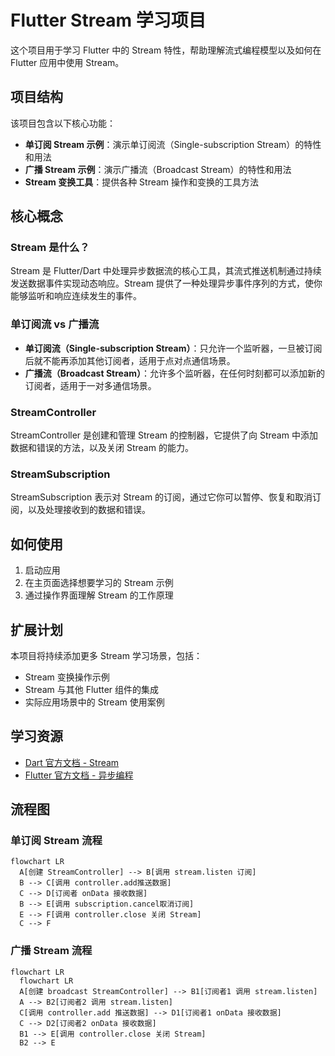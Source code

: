 # Flutter Stream 学习项目

这个项目用于学习 Flutter 中的 Stream 特性，帮助理解流式编程模型以及如何在 Flutter 应用中使用 Stream。

## 项目结构

该项目包含以下核心功能：

- **单订阅 Stream 示例**：演示单订阅流（Single-subscription Stream）的特性和用法
- **广播 Stream 示例**：演示广播流（Broadcast Stream）的特性和用法
- **Stream 变换工具**：提供各种 Stream 操作和变换的工具方法

## 核心概念

### Stream 是什么？

Stream 是 Flutter/Dart 中处理异步数据流的核心工具，其流式推送机制通过持续发送数据事件实现动态响应。Stream 提供了一种处理异步事件序列的方式，使你能够监听和响应连续发生的事件。

### 单订阅流 vs 广播流

- **单订阅流（Single-subscription Stream）**：只允许一个监听器，一旦被订阅后就不能再添加其他订阅者，适用于点对点通信场景。
- **广播流（Broadcast Stream）**：允许多个监听器，在任何时刻都可以添加新的订阅者，适用于一对多通信场景。

### StreamController

StreamController 是创建和管理 Stream 的控制器，它提供了向 Stream 中添加数据和错误的方法，以及关闭 Stream 的能力。

### StreamSubscription

StreamSubscription 表示对 Stream 的订阅，通过它你可以暂停、恢复和取消订阅，以及处理接收到的数据和错误。

## 如何使用

1. 启动应用
2. 在主页面选择想要学习的 Stream 示例
3. 通过操作界面理解 Stream 的工作原理

## 扩展计划

本项目将持续添加更多 Stream 学习场景，包括：

- Stream 变换操作示例
- Stream 与其他 Flutter 组件的集成
- 实际应用场景中的 Stream 使用案例

## 学习资源

- [Dart 官方文档 - Stream](https://dart.dev/tutorials/language/streams)
- [Flutter 官方文档 - 异步编程](https://flutter.dev/docs/development/data-and-backend/networking)

## 流程图

### 单订阅 Stream 流程

```mermaid
flowchart LR
  A[创建 StreamController] --> B[调用 stream.listen 订阅]
  B --> C[调用 controller.add推送数据]
  C --> D[订阅者 onData 接收数据]
  B --> E[调用 subscription.cancel取消订阅]
  E --> F[调用 controller.close 关闭 Stream]
  C --> F
```

### 广播 Stream 流程

```mermaid
flowchart LR
  flowchart LR
  A[创建 broadcast StreamController] --> B1[订阅者1 调用 stream.listen]
  A --> B2[订阅者2 调用 stream.listen]
  C[调用 controller.add 推送数据] --> D1[订阅者1 onData 接收数据]
  C --> D2[订阅者2 onData 接收数据]
  B1 --> E[调用 controller.close 关闭 Stream]
  B2 --> E
```

